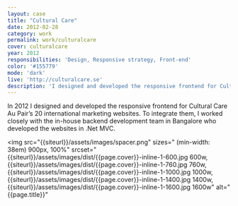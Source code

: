 ```yaml
---
layout: case
title: "Cultural Care"
date: 2012-02-28
category: work
permalink: work/culturalcare
cover: culturalcare
year: 2012
responsibilities: 'Design, Responsive strategy, Front-end'
color: '#155779'
mode: 'dark'
live: 'http://culturalcare.se'
description: 'I designed and developed the responsive frontend for Cultural Care Au Pair’s 20 international marketing websites. To integrate them, I worked closely with the in-house backend development team in Bangalore who developed the websites in .Net MVC.'
---
```


In 2012 I designed and developed the responsive frontend for Cultural Care Au Pair’s 20 international marketing websites. To integrate them, I worked closely with the in-house backend development team in Bangalore who developed the websites in .Net MVC.

<img 
src="{{siteurl}}/assets/images/spacer.png"
sizes="
(min-width: 38em) 900px, 
100%" 
srcset="
{{siteurl}}/assets/images/dist/{{page.cover}}-inline-1-600.jpg 600w,
{{siteurl}}/assets/images/dist/{{page.cover}}-inline-1-760.jpg 760w,
{{siteurl}}/assets/images/dist/{{page.cover}}-inline-1-1000.jpg 1000w,
{{siteurl}}/assets/images/dist/{{page.cover}}-inline-1-1400.jpg 1400w,
{{siteurl}}/assets/images/dist/{{page.cover}}-inline-1-1600.jpg 1600w"
alt="{{page.title}}"
>